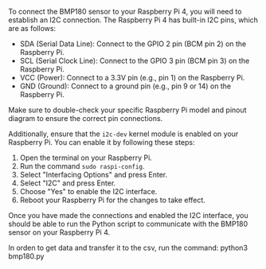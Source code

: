 To connect the BMP180 sensor to your Raspberry Pi 4, you will need to establish an I2C connection. The Raspberry Pi 4 has built-in I2C pins, which are as follows:

- SDA (Serial Data Line): Connect to the GPIO 2 pin (BCM pin 2) on the Raspberry Pi.
- SCL (Serial Clock Line): Connect to the GPIO 3 pin (BCM pin 3) on the Raspberry Pi.
- VCC (Power): Connect to a 3.3V pin (e.g., pin 1) on the Raspberry Pi.
- GND (Ground): Connect to a ground pin (e.g., pin 9 or 14) on the Raspberry Pi.

Make sure to double-check your specific Raspberry Pi model and pinout diagram to ensure the correct pin connections.

Additionally, ensure that the `i2c-dev` kernel module is enabled on your Raspberry Pi. You can enable it by following these steps:

1. Open the terminal on your Raspberry Pi.
2. Run the command `sudo raspi-config`.
3. Select "Interfacing Options" and press Enter.
4. Select "I2C" and press Enter.
5. Choose "Yes" to enable the I2C interface.
6. Reboot your Raspberry Pi for the changes to take effect.

Once you have made the connections and enabled the I2C interface, you should be able to run the Python script to communicate with the BMP180 sensor on your Raspberry Pi 4.


In orden to get data and transfer it to the csv, run the command:
    python3 bmp180.py

